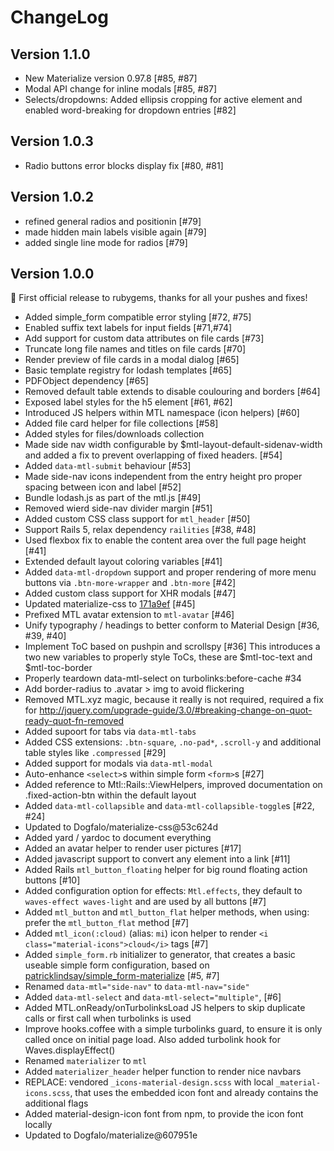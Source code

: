ChangeLog
=========

Version 1.1.0
-------------
- New Materialize version 0.97.8 [#85, #87]
- Modal API change for inline modals [#85, #87]
- Selects/dropdowns: Added ellipsis cropping for active element and enabled word-breaking for dropdown entries [#82]

Version 1.0.3
-------------
- Radio buttons error blocks display fix [#80, #81]

Version 1.0.2
-------------
- refined general radios and positionin [#79]
- made hidden main labels visible again [#79]
- added single line mode for radios [#79]


Version 1.0.0
-------------

:tada: First official release to rubygems, thanks for all your pushes
and fixes!

- Added simple_form compatible error styling [#72, #75]
- Enabled suffix text labels for input fields [#71,#74]
- Add support for custom data attributes on file cards [#73]
- Truncate long file names and titles on file cards [#70]
- Render preview of file cards in a modal dialog [#65]
- Basic template registry for lodash templates [#65]
- PDFObject dependency [#65]
- Removed default table extends to disable coulouring and borders [#64]
- Exposed label styles for the h5 element [#61, #62]
- Introduced JS helpers within MTL namespace (icon helpers) [#60]
- Added file card helper for file collections [#58]
- Added styles for files/downloads collection
- Made side nav width configurable by $mtl-layout-default-sidenav-width and added
  a fix to prevent overlapping of fixed headers. [#54]
- Added `data-mtl-submit` behaviour [#53]
- Made side-nav icons independent from the entry height pro proper spacing between icon and label [#52]
- Bundle lodash.js as part of the mtl.js [#49]
- Removed wierd side-nav divider margin [#51]
- Added custom CSS class support for `mtl_header` [#50]
- Support Rails 5, relax dependency `railities` [#38, #48]
- Used flexbox fix to enable the content area over the full page height [#41]
- Extended default layout coloring variables [#41]
- Added `data-mtl-dropdown` support and proper rendering of more menu buttons
  via `.btn-more-wrapper` and `.btn-more` [#42]
- Added custom class support for XHR modals [#47]
- Updated materialize-css to [171a9ef](https://github.com/Dogfalo/materialize/commit/171a9ef004b3145864ef975baa4cea8c0c06bf11) [#45]
- Prefixed MTL avatar extension to `mtl-avatar` [#46]
- Unify typography / headings to better conform to Material Design [#36, #39, #40]
- Implement ToC based on pushpin and scrollspy [#36]
  This introduces a two new variables to properly style ToCs,
  these are $mtl-toc-text and $mtl-toc-border
- Properly teardown data-mtl-select on turbolinks:before-cache #34
- Add border-radius to .avatar > img to avoid flickering
- Removed MTL.xyz magic, because it really is not required, required a fix
  for http://jquery.com/upgrade-guide/3.0/#breaking-change-on-quot-ready-quot-fn-removed
- Added supoort for tabs via `data-mtl-tabs`
- Added CSS extensions: `.btn-square`, `.no-pad*`, `.scroll-y` and
  additional table styles like `.compressed` [#29]
- Added support for modals via `data-mtl-modal`
- Auto-enhance `<select>`s within simple form `<form>`s [#27]
- Added reference to Mtl::Rails::ViewHelpers, improved documentation on
  .fixed-action-btn within the default layout
- Added `data-mtl-collapsible` and `data-mtl-collapsible-toggle`s [#22, #24]
- Updated to Dogfalo/materialize-css@53c624d
- Added yard / yardoc to document everything
- Added an avatar helper to render user pictures [#17]
- Added javascript support to convert any element into a link [#11]
- Added Rails `mtl_button_floating` helper for big round floating action buttons [#10]
- Added configuration option for effects: `Mtl.effects`, they default to
  `waves-effect waves-light` and are used by all buttons [#7]
- Added `mtl_button` and `mtl_button_flat` helper methods, when using: prefer
  the `mtl_button_flat` method [#7]
- Added `mtl_icon(:cloud)` (alias: `mi`) icon helper to render
  `<i class="material-icons">cloud</i>` tags [#7]
- Added `simple_form.rb` initializer to generator, that creates a basic useable
  simple form configuration, based on
  [patricklindsay/simple_form-materialize](https://github.com/patricklindsay/simple_form-materialize)
  [#5, #7]
- Renamed `data-mtl="side-nav"` to `data-mtl-nav="side"`
- Added `data-mtl-select` and `data-mtl-select="multiple"`, [#6]
- Added MTL.onReady/onTurbolinksLoad JS helpers to skip duplicate calls
  or first call when turbolinks is used
- Improve hooks.coffee with a simple turbolinks guard, to ensure it
  is only called once on initial page load. Also added turbolink hook
  for Waves.displayEffect()
- Renamed `materializer` to `mtl`
- Added `materializer_header` helper function to render nice navbars
- REPLACE: vendored `_icons-material-design.scss` with local `_material-icons.scss`,
  that uses the embedded icon font and already contains the additional flags
- Added material-design-icon font from npm, to provide the icon font locally
- Updated to Dogfalo/materialize@607951e
